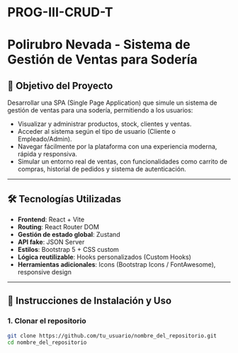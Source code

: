 # PROG-III-CRUD-T

# Polirubro Nevada - Sistema de Gestión de Ventas para Sodería

## 🧾 Objetivo del Proyecto

Desarrollar una SPA (Single Page Application) que simule un sistema de gestión de ventas para una sodería, permitiendo a los usuarios:

- Visualizar y administrar productos, stock, clientes y ventas.
- Acceder al sistema según el tipo de usuario (Cliente o Empleado/Admin).
- Navegar fácilmente por la plataforma con una experiencia moderna, rápida y responsiva.
- Simular un entorno real de ventas, con funcionalidades como carrito de compras, historial de pedidos y sistema de autenticación.

---

## 🛠️ Tecnologías Utilizadas

- **Frontend**: React + Vite
- **Routing**: React Router DOM
- **Gestión de estado global**: Zustand
- **API fake**: JSON Server
- **Estilos**: Bootstrap 5 + CSS custom
- **Lógica reutilizable**: Hooks personalizados (Custom Hooks)
- **Herramientas adicionales**: Icons (Bootstrap Icons / FontAwesome), responsive design

---

## 🚀 Instrucciones de Instalación y Uso

### 1. Clonar el repositorio

```bash
git clone https://github.com/tu_usuario/nombre_del_repositorio.git
cd nombre_del_repositorio
